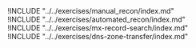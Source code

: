
<div class="boxtext">
!INCLUDE "../../exercises/manual_recon/index.md"
</div>

<div class="boxtext">
!INCLUDE "../../exercises/automated_recon/index.md"
</div>

<div class="boxtext">
!INCLUDE "../../exercises/mx-record-search/index.md"
</div>

<div class="boxtext">
!INCLUDE "../../exercises/dns-zone-transfer/index.md"
</div>

